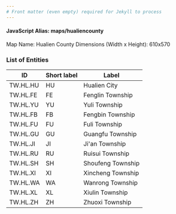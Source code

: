 ```yaml
---
# Front matter (even empty) required for Jekyll to process
---
```


#### JavaScript Alias: maps/hualiencounty

Map Name: Hualien County
Dimensions (Width x Height): 610x570





### List of Entities

ID | Short label | Label
---|---|---|
TW.HL.HU | HU | Hualien City
TW.HL.FE | FE | Fenglin Township
TW.HL.YU | YU | Yuli Township
TW.HL.FB | FB | Fengbin Township		
TW.HL.FU | FU | Fuli Township
TW.HL.GU | GU | Guangfu Township
TW.HL.JI | JI | Ji'an Township
TW.HL.RU | RU | Ruisui Township		
TW.HL.SH | SH | Shoufeng Township
TW.HL.XI | XI | Xincheng Township
TW.HL.WA | WA | Wanrong Township
TW.HL.XL | XL | Xiulin Township		
TW.HL.ZH | ZH | Zhuoxi Township